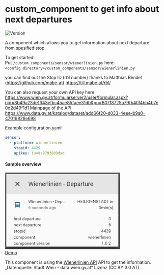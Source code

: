 # custom_component to get info about next departures
![Version](https://img.shields.io/badge/version-1.0.0-green.svg?style=for-the-badge)

A component which allows you to get information about next departure from spesified stop. 

To get started:   
Put `/custom_components/sensor/wienerlinien.py` here:  
`<config directory>/custom_components/sensor/wienerlinien.py`  


you can find out the Stop ID (rbl number) thanks to Matthias Bendel (https://github.com/mabe-at)
https://till.mabe.at/rbl/ 

You can also request your own API key here
https://www.wien.gv.at/formularserver2/user/formular.aspx?pid=3b49a23de1ff43efbc45ae85faee31db&pn=B0718725a79fb40f4bb4b7e0d2d49f1d1
Mainpage of the API
https://www.data.gv.at/katalog/dataset/add66f20-d033-4eee-b9a0-47019828e698


Example configuration.yaml:  
```yaml
sensor:
  - platform: wienerlinien
    stopid: 4429
    apikey: iuvds8793889dsd
```
 #### Sample overview
![Sample overview](overview.png)  
[Demo](https://ha-test-wienerlinien.halfdecent.io)

This component is using the [Wienerlinien API](http://www.wienerlinien.at) API to get the information.
„Datenquelle: Stadt Wien – data.wien.gv.at“
Lizenz (CC BY 3.0 AT)
